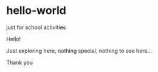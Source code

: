 # hello-world
just for school activities

Hello!

Just exploring here, nothing special, nothing to see here...

Thank you
